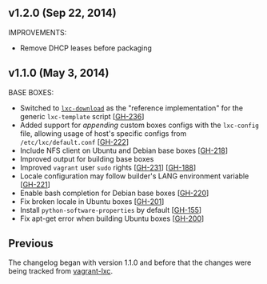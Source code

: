 ## v1.2.0 (Sep 22, 2014)

IMPROVEMENTS:

  - Remove DHCP leases before packaging


## v1.1.0 (May 3, 2014)

BASE BOXES:

  - Switched to [`lxc-download`](https://github.com/lxc/lxc/blob/master/templates/lxc-download.in)
    as the "reference implementation" for the generic `lxc-template` script [[GH-236]]
  - Added support for _appending_ custom boxes configs with the `lxc-config` file,
    allowing usage of host's specific configs from `/etc/lxc/default.conf` [[GH-222]]
  - Include NFS client on Ubuntu and Debian base boxes [[GH-218]]
  - Improved output for building base boxes
  - Improved `vagrant` user `sudo` rights [[GH-231]] [[GH-188]]
  - Locale configuration may follow builder's LANG environment variable [[GH-221]]
  - Enable bash completion for Debian base boxes [[GH-220]]
  - Fix broken locale in Ubuntu boxes [[GH-201]]
  - Install `python-software-properties` by default [[GH-155]]
  - Fix apt-get error when building Ubuntu boxes [[GH-200]]

[GH-236]: https://github.com/fgrehm/vagrant-lxc/issues/236
[GH-222]: https://github.com/fgrehm/vagrant-lxc/issues/222
[GH-218]: https://github.com/fgrehm/vagrant-lxc/issues/218
[GH-231]: https://github.com/fgrehm/vagrant-lxc/issues/231
[GH-221]: https://github.com/fgrehm/vagrant-lxc/issues/221
[GH-220]: https://github.com/fgrehm/vagrant-lxc/issues/220
[GH-201]: https://github.com/fgrehm/vagrant-lxc/issues/201
[GH-188]: https://github.com/fgrehm/vagrant-lxc/issues/188
[GH-155]: https://github.com/fgrehm/vagrant-lxc/issues/155
[GH-200]: https://github.com/fgrehm/vagrant-lxc/issues/200


## Previous

The changelog began with version 1.1.0 and before that the changes
were being tracked from [vagrant-lxc](https://github.com/fgrehm/vagrant-lxc/blob/master/CHANGELOG.md).
